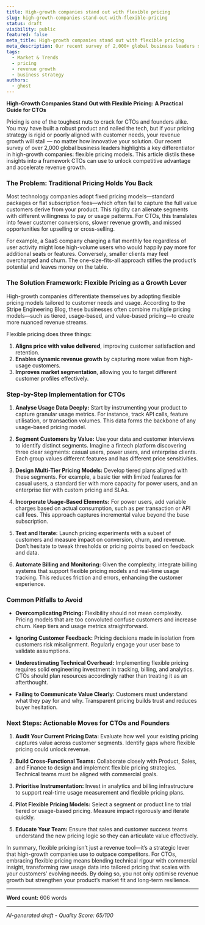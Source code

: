 ```yaml
---
title: High-growth companies stand out with flexible pricing
slug: high-growth-companies-stand-out-with-flexible-pricing
status: draft
visibility: public
featured: false
meta_title: High-growth companies stand out with flexible pricing
meta_description: Our recent survey of 2,000+ global business leaders showed that the fastest-growing companies are approaching pricing differently than their peers. Here are some of the strategies behind their success.
tags:
  - Market & Trends
  - pricing
  - revenue growth
  - business strategy
authors:
  - ghost
---
```


**High-Growth Companies Stand Out with Flexible Pricing: A Practical Guide for CTOs**

Pricing is one of the toughest nuts to crack for CTOs and founders alike. You may have built a robust product and nailed the tech, but if your pricing strategy is rigid or poorly aligned with customer needs, your revenue growth will stall — no matter how innovative your solution. Our recent survey of over 2,000 global business leaders highlights a key differentiator in high-growth companies: flexible pricing models. This article distils these insights into a framework CTOs can use to unlock competitive advantage and accelerate revenue growth.

### The Problem: Traditional Pricing Holds You Back

Most technology companies adopt fixed pricing models—standard packages or flat subscription fees—which often fail to capture the full value customers derive from your product. This rigidity can alienate segments with different willingness to pay or usage patterns. For CTOs, this translates into fewer customer conversions, slower revenue growth, and missed opportunities for upselling or cross-selling.

For example, a SaaS company charging a flat monthly fee regardless of user activity might lose high-volume users who would happily pay more for additional seats or features. Conversely, smaller clients may feel overcharged and churn. The one-size-fits-all approach stifles the product’s potential and leaves money on the table.

### The Solution Framework: Flexible Pricing as a Growth Lever

High-growth companies differentiate themselves by adopting flexible pricing models tailored to customer needs and usage. According to the Stripe Engineering Blog, these businesses often combine multiple pricing models—such as tiered, usage-based, and value-based pricing—to create more nuanced revenue streams.

Flexible pricing does three things:

1. **Aligns price with value delivered**, improving customer satisfaction and retention.
2. **Enables dynamic revenue growth** by capturing more value from high-usage customers.
3. **Improves market segmentation**, allowing you to target different customer profiles effectively.

### Step-by-Step Implementation for CTOs

1. **Analyse Usage Data Deeply:** Start by instrumenting your product to capture granular usage metrics. For instance, track API calls, feature utilisation, or transaction volumes. This data forms the backbone of any usage-based pricing model.

2. **Segment Customers by Value:** Use your data and customer interviews to identify distinct segments. Imagine a fintech platform discovering three clear segments: casual users, power users, and enterprise clients. Each group values different features and has different price sensitivities.

3. **Design Multi-Tier Pricing Models:** Develop tiered plans aligned with these segments. For example, a basic tier with limited features for casual users, a standard tier with more capacity for power users, and an enterprise tier with custom pricing and SLAs.

4. **Incorporate Usage-Based Elements:** For power users, add variable charges based on actual consumption, such as per transaction or API call fees. This approach captures incremental value beyond the base subscription.

5. **Test and Iterate:** Launch pricing experiments with a subset of customers and measure impact on conversion, churn, and revenue. Don’t hesitate to tweak thresholds or pricing points based on feedback and data.

6. **Automate Billing and Monitoring:** Given the complexity, integrate billing systems that support flexible pricing models and real-time usage tracking. This reduces friction and errors, enhancing the customer experience.

### Common Pitfalls to Avoid

- **Overcomplicating Pricing:** Flexibility should not mean complexity. Pricing models that are too convoluted confuse customers and increase churn. Keep tiers and usage metrics straightforward.

- **Ignoring Customer Feedback:** Pricing decisions made in isolation from customers risk misalignment. Regularly engage your user base to validate assumptions.

- **Underestimating Technical Overhead:** Implementing flexible pricing requires solid engineering investment in tracking, billing, and analytics. CTOs should plan resources accordingly rather than treating it as an afterthought.

- **Failing to Communicate Value Clearly:** Customers must understand what they pay for and why. Transparent pricing builds trust and reduces buyer hesitation.

### Next Steps: Actionable Moves for CTOs and Founders

1. **Audit Your Current Pricing Data:** Evaluate how well your existing pricing captures value across customer segments. Identify gaps where flexible pricing could unlock revenue.

2. **Build Cross-Functional Teams:** Collaborate closely with Product, Sales, and Finance to design and implement flexible pricing strategies. Technical teams must be aligned with commercial goals.

3. **Prioritise Instrumentation:** Invest in analytics and billing infrastructure to support real-time usage measurement and flexible pricing plans.

4. **Pilot Flexible Pricing Models:** Select a segment or product line to trial tiered or usage-based pricing. Measure impact rigorously and iterate quickly.

5. **Educate Your Team:** Ensure that sales and customer success teams understand the new pricing logic so they can articulate value effectively.

In summary, flexible pricing isn’t just a revenue tool—it’s a strategic lever that high-growth companies use to outpace competitors. For CTOs, embracing flexible pricing means blending technical rigour with commercial insight, transforming raw usage data into tailored pricing that scales with your customers’ evolving needs. By doing so, you not only optimise revenue growth but strengthen your product’s market fit and long-term resilience.

---

**Word count:** 606 words

---

*AI-generated draft - Quality Score: 65/100*